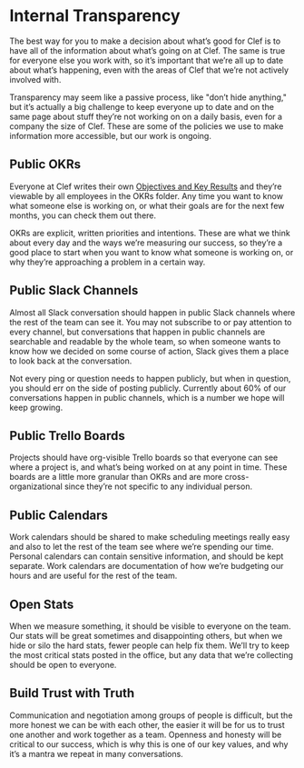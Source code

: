 # Internal Transparency

The best way for you to make a decision about what’s good for Clef is to have all of the information about what’s going on at Clef. The same is true for everyone else you work with, so it’s important that we’re all up to date about what’s happening, even with the areas of Clef that we’re not actively involved with.

Transparency may seem like a passive process, like "don’t hide anything," but it’s actually a big challenge to keep everyone up to date and on the same page about stuff they’re not working on on a daily basis, even for a company the size of Clef. These are some of the policies we use to make information more accessible, but our work is ongoing.

## Public OKRs

Everyone at Clef writes their own [Objectives and Key Results](https://github.com/clef/handbook/blob/master/Onboarding%20Documents/Objectives%20and%20Key%20Results.md) and they’re viewable by all employees in the OKRs folder. Any time you want to know what someone else is working on, or what their goals are for the next few months, you can check them out there.

OKRs are explicit, written priorities and intentions. These are what we think about every day and the ways we’re measuring our success, so they’re a good place to start when you want to know what someone is working on, or why they’re approaching a problem in a certain way.

## Public Slack Channels

Almost all Slack conversation should happen in public Slack channels where the rest of the team can see it. You may not subscribe to or pay attention to every channel, but conversations that happen in public channels are searchable and readable by the whole team, so when someone wants to know how we decided on some course of action, Slack gives them a place to look back at the conversation.

Not every ping or question needs to happen publicly, but when in question, you should err on the side of posting publicly. Currently about 60% of our conversations happen in public channels, which is a number we hope will keep growing.

## Public Trello Boards

Projects should have org-visible Trello boards so that everyone can see where a project is, and what’s being worked on at any point in time. These boards are a little more granular than OKRs and are more cross-organizational since they’re not specific to any individual person.

## Public Calendars

Work calendars should be shared to make scheduling meetings really easy and also to let the rest of the team see where we’re spending our time. Personal calendars can contain sensitive information, and should be kept separate. Work calendars are documentation of how we’re budgeting our hours and are useful for the rest of the team.

## Open Stats

When we measure something, it should be visible to everyone on the team. Our stats will be great sometimes and disappointing others, but when we hide or silo the hard stats, fewer people can help fix them. We’ll try to keep the most critical stats posted in the office, but any data that we’re collecting should be open to everyone.

## Build Trust with Truth

Communication and negotiation among groups of people is difficult, but the more honest we can be with each other, the easier it will be for us to trust one another and work together as a team. Openness and honesty will be critical to our success, which is why this is one of our key values, and why it’s a mantra we repeat in many conversations.
